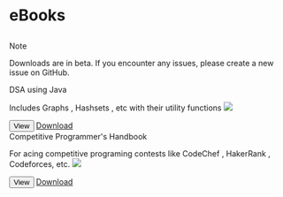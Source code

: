 # eBooks


<!-- for files, upload to github , grab blob link and append ?raw=true
    or add to public/assets/documents then reference using /assets/documents/name.ext
    
    if using the former , use window.open otherwise use the dummy anchor tag by calling downloadDoc()
-->

<a id="downloader" style="display: none;"></a>

<h2></h2>

>[!NOTE]
>Downloads are in beta. If you encounter any issues, please create a new issue on GitHub.

<div class="VPFeature">
    <article class="box"><span class="title">DSA using Java</span>
        <p class="details">Includes Graphs , Hashsets , etc with their utility functions <img class="emoji-VPFeature" src="https://em-content.zobj.net/source/microsoft-teams/400/winking-face_1f609.png" /></p>
        <div class="FeatureButtons">
            <button class="VPButton medium alt" onclick="window.open('/java/documents/dsa-java.pdf', '_blank')">View</button>
            <a class="VPButton medium brand" href="/java/documents/dsa-java.pdf" download="DSA.pdf">Download</a>
        </div>
    </article>
</div>

<div class="VPFeature">
    <article class="box"><span class="title">Competitive Programmer's Handbook</span>
        <p class="details">For acing competitive programing contests like CodeChef , HakerRank , Codeforces, etc.  <img class="emoji-VPFeature" src="https://em-content.zobj.net/source/microsoft-teams/400/smiling-face-with-sunglasses_1f60e.png" /></p>
        <div class="FeatureButtons">
            <button class="VPButton medium alt" onclick="window.open('/java/documents/cp-cses.pdf', '_blank')">View</button>
            <a class="VPButton medium brand" href="/java/documents/cp-cses.pdf" download="book.pdf" >Download</a>
        </div>
    </article>
</div>


